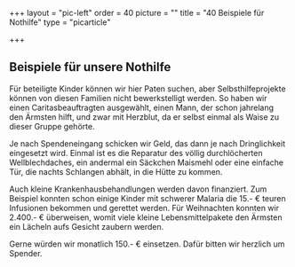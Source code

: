+++
layout = "pic-left"
order = 40
picture = ""
title = "40 Beispiele für Nothilfe"
type = "picarticle"

+++
## Beispiele für unsere Nothilfe

Für beteiligte Kinder können wir hier Paten suchen, aber Selbsthilfeprojekte können von diesen Familien nicht bewerkstelligt werden. So haben wir einen Caritasbeauftragten ausgewählt, einen Mann, der schon jahrelang den Ärmsten hilft, und zwar mit Herzblut, da er selbst einmal als Waise zu dieser Gruppe gehörte. 

Je nach Spendeneingang schicken wir Geld, das dann je nach Dringlichkeit eingesetzt wird. Einmal ist es die Reparatur des völlig durchlöcherten Wellblechdaches, ein andermal ein Säckchen Maismehl oder eine einfache Tür, die nachts Schlangen abhält, in die Hütte zu kommen. 

Auch kleine Krankenhausbehandlungen werden davon finanziert. Zum Beispiel konnten schon einige Kinder mit schwerer Malaria die 15.- € teuren Infusionen bekommen und gerettet werden. Für Weihnachten konnten wir 2.400.- € überweisen, womit viele kleine Lebensmittelpakete den Ärmsten ein Lächeln aufs Gesicht zaubern werden. 

Gerne würden wir monatlich 150.- € einsetzen. Dafür bitten wir herzlich um Spender.